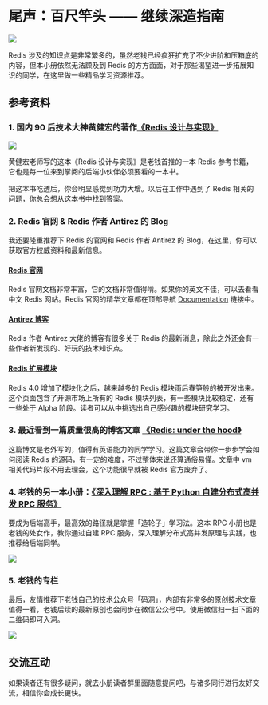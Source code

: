 # 尾声：百尺竿头 —— 继续深造指南


![](https://user-gold-cdn.xitu.io/2018/7/18/164ab7d6ee8ca3b1?w=400&h=320&f=gif&s=1548139)

Redis 涉及的知识点是非常繁多的，虽然老钱已经疯狂扩充了不少进阶和压箱底的内容，但本小册依然无法顾及到 Redis 的方方面面，对于那些渴望进一步拓展知识的同学，在这里做一些精品学习资源推荐。

## 参考资料

### 1. 国内 90 后技术大神黄健宏的著作[《Redis 设计与实现》](http://redisbook.com/)

![](https://user-gold-cdn.xitu.io/2018/7/9/1647e89d39a25ede?w=350&h=350&f=jpeg&s=17529)

黄健宏老师写的这本《Redis 设计与实现》是老钱首推的一本 Redis 参考书籍，它也是每一位来到掌阅的后端小伙伴必须要看的一本书。

把这本书吃透后，你会明显感觉到功力大增。以后在工作中遇到了 Redis 相关的问题，你总会想从这本书中找到答案。

### 2. Redis 官网 & Redis 作者 Antirez 的 Blog

我还要隆重推荐下 Redis 的官网和 Redis 作者 Antirez 的 Blog，在这里，你可以获取官方权威资料和最新信息。

#### [Redis 官网](https://redis.io)

Redis 官网文档非常丰富，它的文档非常值得啃。如果你的英文不佳，可以去看看中文 Redis 网站。Redis 官网的精华文章都在顶部导航 [Documentation](https://redis.io/documentation) 链接中。

#### [Antirez 博客](http://antirez.com/latest/0)

Redis 作者 Antirez 大佬的博客有很多关于 Redis 的最新消息，除此之外还会有一些作者新发现的、好玩的技术知识点。

#### [Redis 扩展模块](https://redis.io/modules)

Redis 4.0 增加了模块化之后，越来越多的 Redis 模块雨后春笋般的被开发出来。这个页面包含了开源市场上所有的 Redis 模块列表，有一些模块比较稳定，还有一些处于 Alpha 阶段。读者可以从中挑选出自己感兴趣的模块研究学习。

### 3. 最近看到一篇质量很高的博客文章 [《Redis: under the hood》](https://pauladamsmith.com/articles/redis-under-the-hood.html)
这篇博文是老外写的，值得有英语能力的同学学习。这篇文章会带你一步步学会如何阅读 Redis 的源码，有一定的难度，不过整体来说还算通俗易懂。文章中 vm 相关代码片段不用去理会，这个功能很早就被 Redis 官方废弃了。

### 4. 老钱的另一本小册：[《深入理解 RPC : 基于 Python 自建分布式高并发 RPC 服务》](https://juejin.im/book/5af56a3c518825426642e004) 
要成为后端高手，最高效的路径就是掌握「造轮子」学习法。这本 RPC 小册也是老钱的处女作，教你通过自建 RPC 服务，深入理解分布式高并发原理与实践，也推荐给后端同学。

![](https://user-gold-cdn.xitu.io/2018/6/11/163edff00241d286?imageView2/0/w/1280/h/960/format/webp/ignore-error/1)

### 5. 老钱的专栏

最后，友情推荐下老钱自己的技术公众号「码洞」，内部有非常多的原创技术文章值得一看，老钱后续的最新原创也会同步在微信公众号中。使用微信扫一扫下面的二维码即可入洞。

![](https://user-gold-cdn.xitu.io/2018/7/9/1647e959be074ee0?w=258&h=258&f=jpeg&s=27484)

## 交流互动

如果读者还有很多疑问，就去小册读者群里面随意提问吧，与诸多同行进行友好交流，相信你会成长更快。